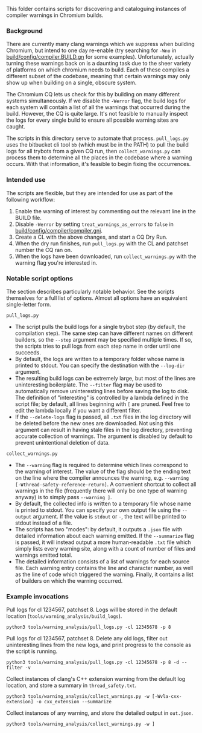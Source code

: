 This folder contains scripts for discovering and cataloguing instances of
compiler warnings in Chromium builds.

### Background
There are currently many clang warnings which we suppress when building
Chromium, but intend to one day re-enable (try searching for `-Wno` in
[build/config/compiler.BUILD.gn](https://source.chromium.org/chromium/chromium/src/+/main:build/config/compiler/BUILD.gn)
for some examples). Unfortunately, actually turning these warnings back on is a
daunting task due to the sheer variety of platforms on which chromium needs to
build. Each of these compiles a different subset of the codebase, meaning that
certain warnings may only show up when building on a single, obscure system.

The Chromium CQ lets us check for this by building on many different systems
simultaneously. If we disable the `-Werror` flag, the build logs for each system
will contain a list of all the warnings that occurred during the build. However,
the CQ is quite large. It's not feasible to manually inspect the logs for every
single build to ensure all possible warning sites are caught.

The scripts in this directory serve to automate that process. `pull_logs.py`
uses the bitbucket cli tool `bb` (which must be in the PATH) to pull the build
logs for all trybots from a given CQ run, then `collect_warnings.py` can process
them to determine all the places in the codebase where a warning occurs. With
that information, it's feasible to begin fixing the occurrences.

### Intended use
The scripts are flexible, but they are intended for use as part of the following
workflow:
1. Enable the warning of interest by commenting out the relevant line in the
   BUILD file.
2. Disable `-Werror` by setting `treat_warnings_as_errors` to `false` in
   [build/config/compiler/compiler.gni](https://source.chromium.org/chromium/chromium/src/+/main:build/config/compiler/compiler.gni;l=50;drc=e1c0ef1369e527d7027782d1285df483e29a200a).
3. Create a CL with the above changes, and start a CQ Dry Run.
4. When the dry run finishes, run `pull_logs.py` with the CL and patchset number
   the CQ ran on.
5. When the logs have been downloaded, run `collect_warnings.py` with the
   warning flag you're interested in.

### Notable script options
The section describes particularly notable behavior. See the scripts themselves
for a full list of options. Almost all options have an equivalent single-letter
form.

`pull_logs.py`
* The script pulls the build logs for a single trybot step (by default, the
compilation step). The same step can have different names on different builders,
so the `--step` argument may be specified multiple times. If so, the scripts
tries to pull logs from each step name in order until one succeeds.
* By default, the logs are written to a temporary folder whose name is printed
to stdout. You can specify the destination with the `--log-dir` argument.
* The resulting build logs can be extremely large, but most of the lines are
uninteresting boilerplate. The `--filter` flag may be used to automatically
remove uninteresting lines before saving the log to disk. The definition of
"interesting" is controlled by a lambda defined in the script file; by default,
all lines beginning with `[` are pruned. Feel free to edit the lambda locally
if you want a different filter.
* If the `--delete-logs` flag is passed, all `.txt` files in the log
directory will be deleted before the new ones are downloaded. Not using this
argument can result in having stale files in the log directory, preventing
accurate collection of warnings. The argument is disabled by default to prevent
unintentional deletion of data.

`collect_warnings.py`
* The `--warning` flag is required to determine which lines correspond to the
warning of interest. The value of the flag should be the ending text on the line
where the compiler announces the warning, e.g.
`--warning [-Wthread-safety-reference-return]`.
A convenient shortcut to collect all warnings in the file (frequently there will
only be one type of warning anyway) is to simply pass `--warning ]`.
* By default, the collected info is written to a temporary file whose name is
printed to stdout. You can specify your own output file using the `--output`
argument. If the value is `stdout` or `-`, the text will be printed to
stdout instead of a file.
* The scripts has two "modes": by default, it outputs a `.json` file with
detailed information about each warning emitted. If the `--summarize` flag is
passed, it will instead output a more human-readable `.txt` file which simply
lists every warning site, along with a count of number of files and warnings
emitted total.
* The detailed information consists of a list of warnings for each source file.
Each warning entry contains the line and character number, as well as the line
of code which triggered the warning. Finally, it contains a list of builders on
which the warning occurred.

### Example invocations
Pull logs for cl 1234567, patchset 8. Logs will be stored in the default
location
(`tools/warning_analysis/build_logs`).

`python3 tools/warning_analysis/pull_logs.py -cl 12345678 -p 8`

Pull logs for cl 1234567, patchset 8. Delete any old logs, filter out
uninteresting  lines from the new logs, and print progress to the console as the
script is running.

`python3 tools/warning_analysis/pull_logs.py -cl 12345678 -p 8 -d --filter -v`

Collect instances of clang's C++ extension warning from the default
log location, and store a summary in `thread_safety.txt`.

`python3 tools/warning_analysis/collect_warnings.py -w [-Wvla-cxx-extension] -o cxx_extension --summarize`

Collect instances of any warning, and store the detailed output in `out.json`.

`python3 tools/warning_analysis/collect_warnings.py -w ]`
